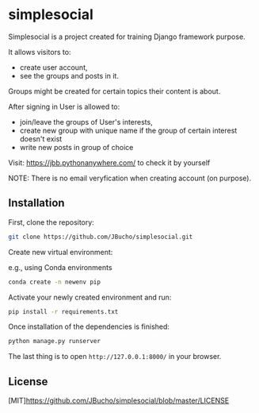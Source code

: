 # simplesocial

Simplesocial is a project created for training Django framework purpose.

It allows visitors to:
- create user account,
- see the groups and posts in it.

Groups might be created for certain topics their content is about.

After signing in User is allowed to:
- join/leave the groups of User's interests,
- create new group with unique name if the group of certain interest doesn't exist
- write new posts in group of choice

Visit: https://jbb.pythonanywhere.com/ to check it by yourself

NOTE: There is no email veryfication when creating account (on purpose).

## Installation

First, clone the repository:

```sh
git clone https://github.com/JBucho/simplesocial.git
```


Create new virtual environment:

e.g., using Conda environments
```sh
conda create -n newenv pip
```

Activate your newly created environment and run:
```sh
pip install -r requirements.txt
```

Once installation of the dependencies is finished:

```sh
python manage.py runserver
```

The last thing is to open `http://127.0.0.1:8000/` in your browser.

## License
[MIT]https://github.com/JBucho/simplesocial/blob/master/LICENSE